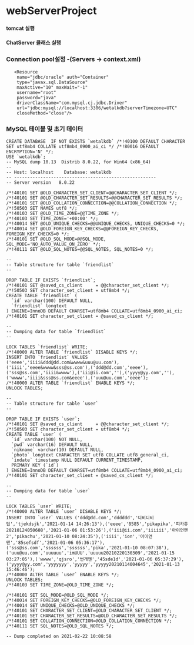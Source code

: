 # webServerProject  
#### tomcat 실행  
#### ChatServer 클래스 실행  

### Connection pool설정 -(Servers -> context.xml)  
	   <Resource 
	    name="jdbc/oracle" auth="Container" 
	    type="javax.sql.DataSource"
	    maxActive="10" maxWait="-1" 
	    username="root" 
	    password="java" 
	    driverClassName="com.mysql.cj.jdbc.Driver"
	    url="jdbc:mysql://localhost:3306/wetalkdb?serverTimezone=UTC"	    
	    closeMethod="close"/>

### MySQL 테이블 및 초기 데이터  
  
	CREATE DATABASE  IF NOT EXISTS `wetalkdb` /*!40100 DEFAULT CHARACTER SET utf8mb4 COLLATE utf8mb4_0900_ai_ci */ /*!80016 DEFAULT ENCRYPTION='N' */;  
	USE `wetalkdb`;  
	-- MySQL dump 10.13  Distrib 8.0.22, for Win64 (x86_64)  
	--  
	-- Host: localhost    Database: wetalkdb  
	-- ------------------------------------------------------  
	-- Server version	8.0.22  

	/*!40101 SET @OLD_CHARACTER_SET_CLIENT=@@CHARACTER_SET_CLIENT */;  
	/*!40101 SET @OLD_CHARACTER_SET_RESULTS=@@CHARACTER_SET_RESULTS */;  
	/*!40101 SET @OLD_COLLATION_CONNECTION=@@COLLATION_CONNECTION */;  
	/*!50503 SET NAMES utf8 */;  
	/*!40103 SET @OLD_TIME_ZONE=@@TIME_ZONE */;  
	/*!40103 SET TIME_ZONE='+00:00' */;  
	/*!40014 SET @OLD_UNIQUE_CHECKS=@@UNIQUE_CHECKS, UNIQUE_CHECKS=0 */;  
	/*!40014 SET @OLD_FOREIGN_KEY_CHECKS=@@FOREIGN_KEY_CHECKS, FOREIGN_KEY_CHECKS=0 */;  
	/*!40101 SET @OLD_SQL_MODE=@@SQL_MODE, SQL_MODE='NO_AUTO_VALUE_ON_ZERO' */;  
	/*!40111 SET @OLD_SQL_NOTES=@@SQL_NOTES, SQL_NOTES=0 */;  

	--  
	-- Table structure for table `friendlist`  
	--  

	DROP TABLE IF EXISTS `friendlist`;  
	/*!40101 SET @saved_cs_client     = @@character_set_client */;  
	/*!50503 SET character_set_client = utf8mb4 */;  
	CREATE TABLE `friendlist` (
	  `id` varchar(100) DEFAULT NULL,
	  `friendlist` longtext
	) ENGINE=InnoDB DEFAULT CHARSET=utf8mb4 COLLATE=utf8mb4_0900_ai_ci;
	/*!40101 SET character_set_client = @saved_cs_client */;

	--
	-- Dumping data for table `friendlist`  
	--

	LOCK TABLES `friendlist` WRITE;  
	/*!40000 ALTER TABLE `friendlist` DISABLE KEYS */;  
	INSERT INTO `friendlist` VALUES ('eeee','iiii&ddd@dd.com&wwww&uuu@uu.com'),('iiii','eeee&wwww&sss@ss.com'),('ddd@dd.com','eeee'),('sss@ss.com','iiii&wwww'),('iii@ii.com',''),('yyyy@yy.com',''),('wwww','iiii&sss@ss.com&eeee'),('uuu@uu.com','eeee');  
	/*!40000 ALTER TABLE `friendlist` ENABLE KEYS */;  
	UNLOCK TABLES;  

	--  
	-- Table structure for table `user`  
	--  

	DROP TABLE IF EXISTS `user`;  
	/*!40101 SET @saved_cs_client     = @@character_set_client */;  
	/*!50503 SET character_set_client = utf8mb4 */;  
	CREATE TABLE `user` (
	  `id` varchar(100) NOT NULL,
	  `pwd` varchar(16) DEFAULT NULL,
	  `nikname` varchar(10) DEFAULT NULL,
	  `photo` longtext CHARACTER SET utf8 COLLATE utf8_general_ci,
	  `indate` timestamp NULL DEFAULT CURRENT_TIMESTAMP,
	  PRIMARY KEY (`id`)
	) ENGINE=InnoDB DEFAULT CHARSET=utf8mb4 COLLATE=utf8mb4_0900_ai_ci;  
	/*!40101 SET character_set_client = @saved_cs_client */;  

	--
	-- Dumping data for table `user`
	--

	LOCK TABLES `user` WRITE;  
	/*!40000 ALTER TABLE `user` DISABLE KEYS */;  
	INSERT INTO `user` VALUES ('ddd@dd.com','dddddd','디비디비딥','tjekdsjk','2021-01-14 14:26:13'),('eeee','8585','pikapika','피카츄20210124050608','2021-01-06 01:53:26'),('iii@ii.com','iiiiii','아이언맨2','pikachu','2021-01-10 08:24:35'),('iiii','ion','아이언맨','85sefsdf','2021-01-06 05:36:17'),('sss@ss.com','ssssss','ssssss','pika','2021-01-10 08:07:38'),('uuu@uu.com','uuuuuu','imUUU','uuuuu20210220130309','2021-01-15 03:27:05'),('wwww','qjsro','번개맨','45sde1d','2021-01-06 05:37:29'),('yyyy@yy.com','yyyyyyy','yyyyy','yyyyy20210114004645','2021-01-13 15:46:46');  
	/*!40000 ALTER TABLE `user` ENABLE KEYS */;   
	UNLOCK TABLES;  
	/*!40103 SET TIME_ZONE=@OLD_TIME_ZONE */;  

	/*!40101 SET SQL_MODE=@OLD_SQL_MODE */;  
	/*!40014 SET FOREIGN_KEY_CHECKS=@OLD_FOREIGN_KEY_CHECKS */;  
	/*!40014 SET UNIQUE_CHECKS=@OLD_UNIQUE_CHECKS */;  
	/*!40101 SET CHARACTER_SET_CLIENT=@OLD_CHARACTER_SET_CLIENT */;  
	/*!40101 SET CHARACTER_SET_RESULTS=@OLD_CHARACTER_SET_RESULTS */;  
	/*!40101 SET COLLATION_CONNECTION=@OLD_COLLATION_CONNECTION */;  
	/*!40111 SET SQL_NOTES=@OLD_SQL_NOTES */;  

	-- Dump completed on 2021-02-22 10:08:58  
